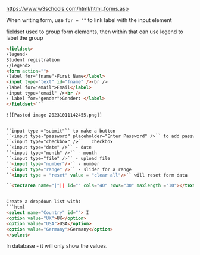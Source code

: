 https://www.w3schools.com/html/html_forms.asp

When writing form, use ``for = ""`` to link label with the input element

fieldset used to group form elements, then within that can use legend to label the group

```html 
<fieldset>
‹legend›
Student registration
‹/legend>
<form action="">
‹label for="fname"›First Name</label>
<input type="text" id="fname" />‹br />
‹label for="email">Email</label>
‹input type="email" /><br />
‹ label for="gender">Gender: </label>
</fieldset>```

![[Pasted image 20231011142455.png]]


``input type ="submit"`` to make a button 
``‹input type-"password" placeholder="Enter Password" />`` to add password 
``‹input type="checkbox" /≥``   checkbox
``‹input type="date" />`` - date 
``‹input type="month" />`` - month 
``‹input type="file" />`` - upload file 
``<input type="number"/>`` - number
``<input type="range" />`` - slider for a range 
``<input type = "reset" value = "clear all"/>`` will reset form data

``<textarea name="|"|| id="" cols="40" rows="30" maxlength ="10"></textarea>``


Create a dropdown list with: 
```html 
<select name="Country" id=""> I
<option value="UK">UK</option>
<option value="USA">USA</option>
<option value="Germany">Germany</option>
</select>
```
In database - it will only show the values.  

